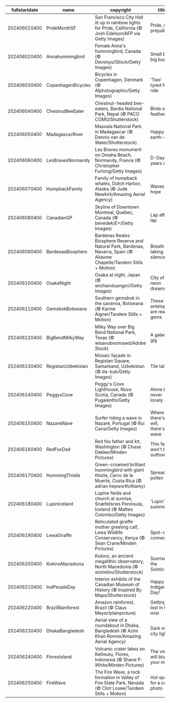 |fullstartdate|name|copyright|title|image|
|--|--|--|--|--|
202406010400|PrideMonthSF|San Francisco City Hall lit up in rainbow lights for Pride, California (© Josh Edelson/AFP via Getty Images)|Pride, no prejudice|![](/en-CA/2024/06/202406010400PrideMonthSF.jpg)|
202406020400|Annahummingbird|Female Anna's hummingbird, Canada (© Devonyu/iStock/Getty Images)|Small bird, big buzz!|![](/en-CA/2024/06/202406020400Annahummingbird.jpg)|
202406030400|CopenhagenBicycles|Bicycles in Copenhagen, Denmark (© Alphotographic/Getty Images)|'Two' tyred for a ride|![](/en-CA/2024/06/202406030400CopenhagenBicycles.jpg)|
202406040400|ChestnutBeeEater|Chestnut-headed bee-eaters, Bardia National Park, Nepal (© PACO COMO/Shutterstock)|Birds of a feather…|![](/en-CA/2024/06/202406040400ChestnutBeeEater.jpg)|
202406050400|MadagascarRiver|Masoala National Park in Madagascar (© Dennis van de Water/Shutterstock)|Happy b-earth-day!|![](/en-CA/2024/06/202406050400MadagascarRiver.jpg)|
202406060400|LesBravesNormandy|Les Braves monument on Omaha Beach, Normandy, France (© Christopher Furlong/Getty Images)|D-Day: 80 years on|![](/en-CA/2024/06/202406060400LesBravesNormandy.jpg)|
202406070400|HumpbackFamily|Family of humpback whales, Dutch Harbor, Alaska (© Jude Newkirk/Amazing Aerial Agency)|Waves of hope|![](/en-CA/2024/06/202406070400HumpbackFamily.jpg)|
202406080400|CanadianGP|Skyline of Downtown Montreal, Quebec, Canada (© benedek/E+/Getty Images)|Lap after lap|![](/en-CA/2024/06/202406080400CanadianGP.jpg)|
202406090400|BardenasBiosphere|Bardenas Reales Biosphere Reserve and Natural Park, Bardenas, Navarra, Spain (© Aliaume Chapelle/Tandem Stills + Motion)|Breath-taking silence|![](/en-CA/2024/06/202406090400BardenasBiosphere.jpg)|
202406100400|OsakaNight|Osaka at night, Japan (© wichianduangsri/Getty Images)|City of neon dreams|![](/en-CA/2024/06/202406100400OsakaNight.jpg)|
202406110400|GemsbokBotswana|Southern gemsbok in the savanna, Botswana (© Karine Aigner/Tandem Stills + Motion)|These antelopes are real gems|![](/en-CA/2024/06/202406110400GemsbokBotswana.jpg)|
202406120400|BigBendMilkyWay|Milky Way over Big Bend National Park, Texas (© wisanuboonrawd/Adobe Stock)|A galactic gig|![](/en-CA/2024/06/202406120400BigBendMilkyWay.jpg)|
202406130400|RegistanUzbekistan|Mosaic façade in Registan Square, Samarkand, Uzbekistan (© da-kuk/Getty Images)|Tile tales|![](/en-CA/2024/06/202406130400RegistanUzbekistan.jpg)|
202406140400|PeggysCove|Peggy's Cove Lighthouse, Nova Scotia, Canada (© Pugalenthi/Getty Images)|Alone but never lonely|![](/en-CA/2024/06/202406140400PeggysCove.jpg)|
202406150400|NazareWave|Surfer riding a wave in Nazaré, Portugal (© Rui Caria/Getty Images)|Where there's a will, there's a wave|![](/en-CA/2024/06/202406150400NazareWave.jpg)|
202406160400|RedFoxDad|Red fox father and kit, Washington (© Chase Dekker/Minden Pictures)|This father won't be outfoxed|![](/en-CA/2024/06/202406160400RedFoxDad.jpg)|
202406170400|HummingThistle|Green-crowned brilliant hummingbird with giant thistle, Cerro de la Muerte, Costa Rica (© adrian hepworth/Alamy)|Spread the pollen|![](/en-CA/2024/06/202406170400HummingThistle.jpg)|
202406180400|LupinIceland|Lupine fields and church at sunrise, Snæfellsnes Peninsula, Iceland (© Matteo Colombo/Getty Images)|'Lupin' into summer|![](/en-CA/2024/06/202406180400LupinIceland.jpg)|
202406190400|LewaGiraffe|Reticulated giraffe mother greeting calf, Lewa Wildlife Conservancy, Kenya (© Sean Crane/Minden Pictures)|Spot-on connection|![](/en-CA/2024/06/202406190400LewaGiraffe.jpg)|
202406200400|KokinoMacedonia|Kokino, an ancient megalithic observatory, North Macedonia (© stoimilov/Shutterstock)|Sunrise on the Solstice|![](/en-CA/2024/06/202406200400KokinoMacedonia.jpg)|
202406210400|IndPeopleDay|Interior exhibits of the Canadian Museum of History (© Inspired By Maps/Shutterstock)|Happy Indigenous Day!|![](/en-CA/2024/06/202406210400IndPeopleDay.jpg)|
202406220400|BrazilRainforest|Amazon rainforest, Brazil (© Claus Meyer/plainpicture)|Getting lost in the mist|![](/en-CA/2024/06/202406220400BrazilRainforest.jpg)|
202406230400|DhakaBangladesh|Aerial view of a roundabout in Dhaka, Bangladesh (© Azim Khan Ronnie/Amazing Aerial Agency)|Dark night, city lights|![](/en-CA/2024/06/202406230400DhakaBangladesh.jpg)|
202406240400|FloresIsland|Volcanic crater lakes on Kelimutu, Flores, Indonesia (© Shane P. White/Minden Pictures)|The views will blue your mind|![](/en-CA/2024/06/202406240400FloresIsland.jpg)|
202406250400|FireWave|The Fire Wave, a rock formation in Valley of Fire State Park, Nevada (© Clint Losee/Tandem Stills + Motion)|Hot spot for a cool photo|![](/en-CA/2024/06/202406250400FireWave.jpg)|
